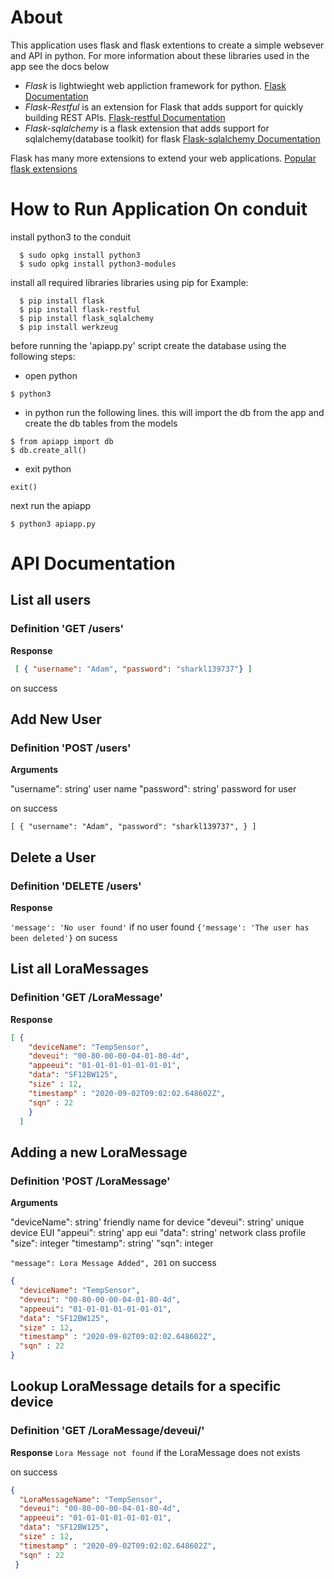 # About
This application uses flask and flask extentions to create a simple websever and API in python. For more information about these libraries used in the app see the docs below


- *Flask* is lightwieght web appliction framework for python.
[Flask Documentation](https://flask.palletsprojects.com/en/1.1.x/)
- *Flask-Restful* is an extension for Flask that adds support for quickly building REST APIs.
[Flask-restful Documentation](https://flask-restful.readthedocs.io/en/latest/index.html)
- *Flask-sqlalchemy* is a flask extension that adds support for sqlalchemy(database toolkit) for flask
[Flask-sqlalchemy Documentation](https://flask-sqlalchemy.palletsprojects.com/en/2.x/)

Flask has many more extensions to extend your web applications. [Popular flask extensions](https://www.fullstackpython.com/flask-extensions-plug-ins-related-libraries.html)

# How to Run Application On conduit
install python3 to the conduit
```
  $ sudo opkg install python3
  $ sudo opkg install python3-modules
```
install all required libraries libraries using pip
for Example:
```
  $ pip install flask
  $ pip install flask-restful
  $ pip install flask_sqlalchemy
  $ pip install werkzeug
```
before running the 'apiapp.py' script create the database using the following steps:

- open python
```
$ python3
```
- in python run the following lines. this will import the db from the app and create the db tables from the models
```
$ from apiapp import db
$ db.create_all()
```
- exit python
```
exit()
```
next run the apiapp
```
$ python3 apiapp.py
```

# API Documentation

## List all users
### Definition 'GET /users'

**Response**

```json
 [ { "username": "Adam", "password": "sharkl139737"} ]
```
on success

## Add New User
### Definition 'POST /users'

**Arguments**

"username": string' user name
"password": string' password for user

on success
```
[ { "username": "Adam", "password": "sharkl139737", } ]
```
## Delete a User
### Definition 'DELETE /users'

**Response**

`'message': 'No user found'` if no user found
`{'message': 'The user has been deleted'}` on sucess

## List all LoraMessages
### Definition 'GET /LoraMessage'

**Response**

```json
[ {
    "deviceName": "TempSensor",
    "deveui": "00-80-00-00-04-01-80-4d",
    "appeeui": "01-01-01-01-01-01-01",
    "data": "SF12BW125",
    "size" : 12,
    "timestamp" : "2020-09-02T09:02:02.648602Z",
    "sqn" : 22
    }
  ]
```
## Adding a new LoraMessage
### Definition 'POST /LoraMessage'

**Arguments**

"deviceName": string' friendly name for device
"deveui": string' unique device EUI
"appeui": string' app eui
"data": string' network class profile
"size": integer
"timestamp": string'
"sqn": integer


`"message": Lora Message Added", 201` on success
```json
{
  "deviceName": "TempSensor",
  "deveui": "00-80-00-00-04-01-80-4d",
  "appeeui": "01-01-01-01-01-01-01",
  "data": "SF12BW125",
  "size" : 12,
  "timestamp" : "2020-09-02T09:02:02.648602Z",
  "sqn" : 22
}
```

## Lookup LoraMessage details for a specific device
### Definition 'GET /LoraMessage/deveui/'

**Response**
`Lora Message not found` if the LoraMessage does not exists

on success
```json
{   
  "LoraMessageName": "TempSensor",
  "deveui": "00-80-00-00-04-01-80-4d",
  "appeeui": "01-01-01-01-01-01-01",
  "data": "SF12BW125",
  "size" : 12,
  "timestamp" : "2020-09-02T09:02:02.648602Z",
  "sqn" : 22
 }
```
